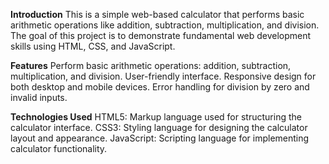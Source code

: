 **Introduction**
This is a simple web-based calculator that performs basic arithmetic operations like addition, subtraction, multiplication, and division. The goal of this project is to demonstrate fundamental web development skills using HTML, CSS, and JavaScript.

**Features**
Perform basic arithmetic operations: addition, subtraction, multiplication, and division.
User-friendly interface.
Responsive design for both desktop and mobile devices.
Error handling for division by zero and invalid inputs.

**Technologies Used**
HTML5: Markup language used for structuring the calculator interface.
CSS3: Styling language for designing the calculator layout and appearance.
JavaScript: Scripting language for implementing calculator functionality.
